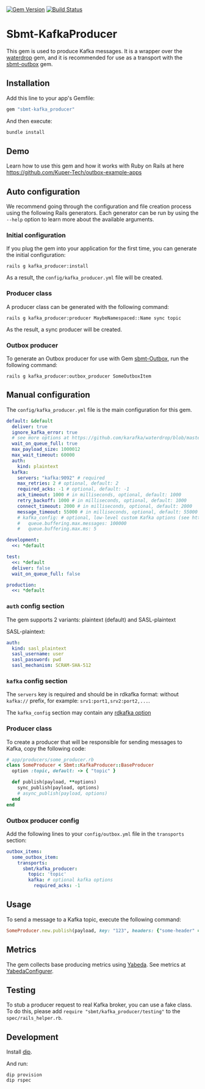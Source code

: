 [![Gem Version](https://badge.fury.io/rb/sbmt-kafka_producer.svg)](https://badge.fury.io/rb/sbmt-kafka_producer)
[![Build Status](https://github.com/Kuper-Tech/sbmt-kafka_producer/actions/workflows/tests.yml/badge.svg?branch=master)](https://github.com/Kuper-Tech/sbmt-kafka_producer/actions?query=branch%3Amaster)

# Sbmt-KafkaProducer

This gem is used to produce Kafka messages. It is a wrapper over the [waterdrop](https://github.com/karafka/waterdrop) gem, and it is recommended for use as a transport with the [sbmt-outbox](https://github.com/Kuper-Tech/sbmt-outbox) gem.

## Installation

Add this line to your app's Gemfile:

```ruby
gem "sbmt-kafka_producer"
```

And then execute:

```bash
bundle install
```

## Demo

Learn how to use this gem and how it works with Ruby on Rails at here https://github.com/Kuper-Tech/outbox-example-apps

## Auto configuration

We recommend going through the configuration and file creation process using the following Rails generators. Each generator can be run by using the `--help` option to learn more about the available arguments.

### Initial configuration

If you plug the gem into your application for the first time, you can generate the initial configuration:

```shell
rails g kafka_producer:install
```

As a result, the `config/kafka_producer.yml` file will be created.

### Producer class

A producer class can be generated with the following command:

```shell
rails g kafka_producer:producer MaybeNamespaced::Name sync topic
```

As the result, a sync producer will be created.

### Outbox producer

To generate an Outbox producer for use with Gem [sbmt-Outbox](https://github.com/Kuper-Tech/sbmt-outbox), run the following command:

```shell
rails g kafka_producer:outbox_producer SomeOutboxItem
```

## Manual configuration

The `config/kafka_producer.yml` file is the main configuration for this gem.

```yaml
default: &default
  deliver: true
  ignore_kafka_error: true
  # see more options at https://github.com/karafka/waterdrop/blob/master/lib/waterdrop/config.rb
  wait_on_queue_full: true
  max_payload_size: 1000012
  max_wait_timeout: 60000
  auth:
    kind: plaintext
  kafka:
    servers: "kafka:9092" # required
    max_retries: 2 # optional, default: 2
    required_acks: -1 # optional, default: -1
    ack_timeout: 1000 # in milliseconds, optional, default: 1000
    retry_backoff: 1000 # in milliseconds, optional, default: 1000
    connect_timeout: 2000 # in milliseconds, optional, default: 2000
    message_timeout: 55000 # in milliseconds, optional, default: 55000
    # kafka_config: # optional, low-level custom Kafka options (see https://github.com/confluentinc/librdkafka/blob/master/CONFIGURATION.md)
    #   queue.buffering.max.messages: 100000
    #   queue.buffering.max.ms: 5

development:
  <<: *default

test:
  <<: *default
  deliver: false
  wait_on_queue_full: false

production:
  <<: *default
```

### `auth` config section

The gem supports 2 variants: plaintext (default) and SASL-plaintext

SASL-plaintext:

```yaml
auth:
  kind: sasl_plaintext
  sasl_username: user
  sasl_password: pwd
  sasl_mechanism: SCRAM-SHA-512
```

### `kafka` config section

The `servers` key is required and should be in rdkafka format: without `kafka://` prefix, for example: `srv1:port1,srv2:port2,...`.

The `kafka_config` section may contain any [rdkafka option](https://github.com/confluentinc/librdkafka/blob/master/CONFIGURATION.md)

### Producer class

To create a producer that will be responsible for sending messages to Kafka, copy the following code:

```ruby
# app/producers/some_producer.rb
class SomeProducer < Sbmt::KafkaProducer::BaseProducer
  option :topic, default: -> { "topic" }

  def publish(payload, **options)
    sync_publish(payload, options)
    # async_publish(payload, options)
  end
end
```

### Outbox producer config

Add the following lines to your `config/outbox.yml` file in the `transports` section:

```yaml
outbox_items:
  some_outbox_item:
    transports:
      sbmt/kafka_producer:
        topic: 'topic'
        kafka: # optional kafka options
          required_acks: -1
```

## Usage

To send a message to a Kafka topic, execute the following command:

```ruby
SomeProducer.new.publish(payload, key: "123", headers: {"some-header" => "some-value"})
```

## Metrics

The gem collects base producing metrics using [Yabeda](https://github.com/yabeda-rb/yabeda). See metrics at [YabedaConfigurer](./lib/sbmt/kafka_producer/yabeda_configurer.rb).

## Testing

To stub a producer request to real Kafka broker, you can use a fake class. To do this, please add `require "sbmt/kafka_producer/testing"` to the `spec/rails_helper.rb`.

## Development

Install [dip](https://github.com/bibendi/dip).

And run:

```shell
dip provision
dip rspec
```
